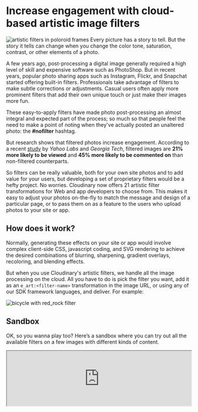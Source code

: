 # Increase engagement with cloud-based artistic image filters 

![artistic filters in poloroid frames](https://res.cloudinary.com/cloudinary/image/upload/w_700/blog_poloroid_filters_wide.jpg)
Every picture has a story to tell. But the story it tells can change when you change the color tone, saturation, contrast, or other elements of a photo.

A few years ago, post-processing a digital image generally required a high level of skill and expensive software such as PhotoShop. But in recent years, popular photo sharing apps such as Instagram, Flickr, and Snapchat started offering built-in filters. Professionals take advantage of filters to make subtle corrections or adjustments. Casual users often apply more prominent filters that add their own unique touch or just make their images more fun.  

These easy-to-apply filters have made photo post-processing an almost integral and expected part of the process; so much so that people feel the need to make a point of noting when they've actually posted an unaltered photo: the **#nofilter** hashtag.

But research shows that filtered photos increase engagement. According to a recent [study](http://comp.social.gatech.edu/papers/icwsm15.why.bakhshi.pdf) by _Yahoo Labs_ and _Georgia Tech_, filtered images are **21% more likely to be viewed** and **45% more likely to be commented on** than non-filtered counterparts. 

So filters can be really valuable, both for your own site photos and to add value for your users, but developing a set of proprietary filters would be a hefty project. No worries. Cloudinary now offers 21 artistic filter transformations for Web and app developers to choose from. This makes it easy to adjust your photos on-the-fly to match the message and design of a particular page, or to pass them on as a feature to the users who upload photos to your site or app.

## How does it work?
Normally, generating these effects on your site or app would involve complex client-side CSS, javascript coding, and SVG rendering to achieve the desired combinations of blurring, sharpening, gradient overlays, recoloring, and blending effects. 

But when you use Cloudinary's artistic filters, we handle all the image processing on the cloud. All you have to do is pick the filter you want, add it as an `e_art:<filter-name>` transformation in the image URL, or using any of our SDK framework languages, and deliver. For example:

![bicycle with red_rock filter](https://res.cloudinary.com/demo/image/upload/e_art:red_rock/bicycle.jpg "with_image:false") 

## Sandbox

OK, so you wanna play too? Here’s a sandbox where you can try out all the available filters on a few images with different kinds of content. 

[](codepen:https://codepen.io/cloudinary/live/EZYmgz/)
<iframe src="https://codepen.io/cloudinary/live/EZYmgz/" width="100%"/>


## Taking it up a notch
Above, you can see how simple it is to apply any of the available artistic filters to any photo, but you don’t have to stop there...

* **double the fun**: If no single artistic filter achieves exactly the effect or impact you are looking for, don’t limit yourself to one. If you want to increase the aggressiveness of a filter, simply chain the same filter in consecutive transformation components. For example, here’s the sandbox photo with no filter, a single `athena` filter, and a double `athena` (**.../upload/e\_art:athena/e\_art:athena/sandbox.jpg**) filter. Each application of the filter adds a bit more of a yellow sunny center and slightly more washed out color at the edges.<br/><br/>
 <div style="clear: both; margin-bottom: 10px">
</div>
<div style="text-align:center;">
<span style="display:inline-block;">
<a href="https://res.cloudinary.com/demo/image/upload/w_200/sandbox.jpg" target ="_blank"><img src="https://res.cloudinary.com/demo/image/upload/w_200/sandbox.jpg" alt="original image - no filter" title="original image - no filter" style="margin-right: 10px;display:block;" /></a>
<b>Original</b> 
</span>
<span style="display:inline-block;">
<a href="https://res.cloudinary.com/demo/image/upload/w_200/e_art:athena/sandbox.jpg" target ="_blank"><img src="https://res.cloudinary.com/demo/image/upload/w_200/e_art:athena/sandbox.jpg" alt="athena artistic filter" title="athena X 1" style="margin-right: 10px;display:block;" /></a>
<b>Athena X 1</b> 
</span>
<span style="display:inline-block;">
<a href="https://res.cloudinary.com/demo/image/upload/w_200/e_art:athena/e_art:athena/sandbox.jpg" target ="_blank"><img src="https://res.cloudinary.com/demo/image/upload/w_200/e_art:athena/e_art:athena/sandbox.jpg" alt="athena X 2" title="athena X 2" style="margin-right: 10px;display:block;" /></a>
<b>Athena X 2</b> 
</span><br/><br/>
</div>
<div style="clear: both; margin-bottom: 10px">
</div>
In the same way, you can also chain transformations to apply two (or more) different filters, making the possibilities endless.  For example, below we take advantage of the telescopic effect of `zorro` along with the historical grays of `daguerre`.
<br/><br/>
![Two different filters applied](https://res.cloudinary.com/demo/image/upload/e_art:zorro/e_art:daguerre/w_300/sandbox.jpg)
<br/><br/>
Note that while you will get a similar result if you reverse the order of the chained artistic filters, it is not identical, so it’s always worth trying in both directions.

* **mix and match**: You can also achieve unique results by chaining an artistic filter before or after [other effects](/documentation/image_transformations#applying_image_effects_and_filters), such as `tint`, `blur`, `sharpen`, `pixelate`, `vignette`, `contrast`, `vibrance`, `oil paint` and more.  Check out what happens when we decide to both `pixelate` and add the `red_rock` filter to this dog:

![pixelate + filter URL](https://res.cloudinary.com/demo/image/upload/w_200/e_pixelate:3/e_art:red_rock/dog.jpg "with_image: false")
<div style="clear: both; margin-bottom: 10px">
</div>
<div style="text-align:center;">
<span style="display:inline-block;">
<a href="https://res.cloudinary.com/demo/image/upload/w_200/dog.jpg" target ="_blank"><img src="https://res.cloudinary.com/demo/image/upload/w_200/dog.jpg" alt="original image" title="original image" style="margin-right: 10px;display:block;" /></a>
<b>Original</b> 
</span>
<span style="display:inline-block;">
<a href="https://res.cloudinary.com/demo/image/upload/w_200/e_pixelate:3/dog.jpg" target ="_blank"><img src="https://res.cloudinary.com/demo/image/upload/w_200/e_pixelate:3/dog.jpg" alt="pixelate effect" title="pixelate effect" style="margin-right: 10px;display:block;" /></a>
<b>Pixelate effect</b> 
</span>
<span style="display:inline-block;">
<a href="https://res.cloudinary.com/demo/image/upload/w_200/e_pixelate:3/e_art:red_rock/dog.jpg" target ="_blank"><img src="https://res.cloudinary.com/demo/image/upload/w_200/e_pixelate:3/e_art:red_rock/dog.jpg" alt="pixelate + red_rock filter effects" title="pixelate + red_rock filter effects" style="margin-right: 10px;display:block;" /></a>
<b>Pixelate + red_rock filter</b> 
</span><br/><br/>
</div>
<div style="clear: both; margin-bottom: 10px">
</div>


* **on condition**: Different types of filters may be appropriate for different subject matter. Some are better for outdoors, some for inanimate objects, and so on. Consider using  [conditions](https://cloudinary.com/documentation/image_transformations#specifying_conditions) in your transformation to apply a particular filter only for images with a particular tag. For example, the URL below applies the bright-day effect of the `peacock` filter only if the image has `nature` in it’s tag set:
![](https://res.cloudinary.com/demo/image/upload/if_!nature!_in_tags,c_fill,h_160,w_240,e_art:peacock/if_else,c_fill,h_400,w_600/sandbox.jpg)
<br/><br/>
The `sandbox` image has the `nature` tag, so the `peacock` filter is applied, but if you use the exact same transformation for the 
<a href="https://res.cloudinary.com/demo/image/upload/if_!nature!_in_tags,c_fill,h_160,w_240,e_art:peacock/if_else,c_fill,h_400,w_600/partners_table.jpg" target="_new">partners_table.jpg</a> image, it is not. You could of course add several `if` components to cover a number of different tags and corresponding filters to apply.
<br/><br/>
**Note**: For the purposes of the above example, the two conditions also use different dimensions so that it's easy to see which condition was applied to each one.


## What’s in a name?
After having seen and experimented with our list of filters, maybe you are wondering where those names came from and what each one is good for? Like most photo filters available out there, our filter names have a variety of origins. And filters tend to have different impacts on different content, so there are no hard and fast rules. But below, we share a bit of background on some of the names and where they might come in handy. 

In the monochrome family, we decided to name our sharp black and white filter after **Audrey** Hepburn, while the more fuzzy gray-toned filter is named for Louis-Jacques-Mandé **Daguerre** (1787 - 1851), inventor of the daguerreotype process of photography. On the other hand, **incognito** gives you a dark monochrome with a  mysterious, subtle purplish tone.

For cooler colors, **primavera** (meaning ‘spring’ in many romance languages) gives a high contrast, blue-sky effect to your nature scenes. **Peacock** adds a bright blue tint with a high exposure that can brighten your outdoor shots, but may make people look slightly pale. **Eucalyptus**, not surprisingly, has a light green touch, which gives grass and trees a healthy look. Try **linen** for a crisp, clean feel, or **frost** for modern images and inanimate objects.

When you want to go for warmth, **athena**, the Greek goddess of arts and literature, and daughter of sun god, Zeus, can make almost any day look yellow and sunny. Or maybe you want to give your pictures a pinkish tone and the gentle spotlight effect of **aurora**, named for the polar light seen in arctic regions. If you are looking for a warm retro feel with a soft purple-pink hue, consider **fes** (a Moroccan city). Or perhaps go for a nostalgic faded look with **hokusai**, named for the Japanese artist who painted in that style.

Well, you get the idea. You’ll really have to play with them all to decide what’s best for your photos. But if you are not sure, do keep in mind that according to the [study](http://comp.social.gatech.edu/papers/icwsm15.why.bakhshi.pdf)  mentioned above, filters that increase warmth, exposure, and contrast seem to boost views and comments. 

## Now it’s your turn
You’ve read how the right filter can increase user engagement, and you now know that all it takes to apply filters to your photos is a simple `e_art` transformation. Letting your users express their own personality with the photos they upload to your site or app is just as easy. You’ve had a chance to toy around with the filters on our `sandbox` photos. Now it’s time to let your creativity run wild on your own images. 

The artistic filters, along with many other upload and manipulation features, are available with all of Cloudinary’s plans including the  [free plan](https://cloudinary.com/signup). 

We invite you to comment below to tell us your favorite filters and to share your unique ideas for combining them with other features.


<div>
 <style>
  .box {
    border: solid 2px;
    padding: 10px;
    border-radius: 6px;
    border-color: #0b5394;
  }
  .buttons-container,   .buttons-container2 {
    padding-top: 5px;
    text-align:center;
    margin: auto;
    max-width: 550px;
  }
  .div_url {
    margin-left:0px;
    text-align:center;
    color:black;font-family:arial;font-size:15px; 
  }

.quality-size2 {
    margin-left:0px;
    text-align:center;
    color:#073763;font-family:arial;font-size:30px;
    line-height: 36px;
    padding: 15px 0;    
  }
.size-option2 {
    margin-left:30px;
  }
 .filter-button {
    margin-left:0px;
    color:black;font-family:arial;
    font-size: 15px;
    cursor: pointer;
    padding: 0px 4px;
    border-radius: 6px;
    border: 2px solid #0b5394;
    background-color: #a4c2f4;
    transition: background-color 0.2s;
    margin: 0 3px 8px 3px;
    display: inline-block;
  }
.filter-button:hover {
    background-color: #d2f2f3;
  }

.choice-img {
  border: 5px solid white;
  border-radius: 6px;
  }

.choice-img:hover {
  border: 5px solid #a4c2f4;
  border-radius: 6px;
  cursor: pointer;
}

.selected-img {
  border: 5px solid #0b5394;
  border-radius: 6px;
  }

 .default-button {
    margin-left:0px;
    color:black;font-family:arial;
    font-size: 15px;
    cursor: pointer;
    padding: 0px 4px;
    border-radius: 6px;
    border: 2px solid #0b5394;
    background-color: #a4c2f4;
    transition: background-color 0.2s;
    margin: 0 3px 8px 3px;
    display: inline-block;
  }

.default-button:hover {
    background-color: #d2f2f3;
  }
 </style>
</div>

<script>
 //<![CDATA[   

var A = "sandbox"

 function insertScript(src, callback) {
  var script = document.createElement('script');
  script.onload = callback;
  script.type = 'text/javascript';
  script.async = true;
  script.src = src;
  var s = document.getElementsByTagName('script')[0];
  s.parentNode.insertBefore(script, s);
 }
 insertScript('/javascripts/jquery.min.js', function(){
 

 $('.default-button').click(function(){
    var $sender = $(this);    
    var filter = $sender.text();
    var $img = $('#testpic');
    var $ccloudurl = $('#cloudurl');
    var $imglink = $('#imagelink');
    
   var $defaultUrl = "https://res.cloudinary.com/demo/image/upload/w_450,ar_3:2,c_fill,g_north/l_text:Arial_20:%20No%20filter%20,g_north_east,y_10,x_10,co_white,b_rgb:00000040,r_05/#use-img#.jpg"
  var $defaultUrl2 = "https://res.cloudinary.com/demo/image/upload/#use-img#.jpg"
   var $defaultUrl3 = "https://res.cloudinary.com/demo/image/upload/#use-img#.jpg"

   var newUrl = $defaultUrl.replace('#use-img#', A);
    var newUrl2  = $defaultUrl2.replace('#use-img#', A);
  var newUrl3  = $defaultUrl3.replace('#use-img#', A);

     document.getElementById("c-url").textContent=newUrl2;
    $img.attr('src', newUrl);
    $ccloudurl.attr('href', newUrl2);    
    $imglink.attr('href', newUrl3);
  });



  $('.filter-button').click(function(){
    var $sender = $(this);    
    var filter = $sender.text();
   var $imglink = $('#imagelink');
    var $img = $('#testpic');
    var $ccloudurl = $('#cloudurl');
    var newUrl = $img.data('url-template').replace('#value_text#', filter).replace('#value#', filter).replace('#use-img#', A);
    var newUrl2 = $ccloudurl.data('url-templated').replace('#value#', filter).replace('#use-img#', A);
    var newUrl3 = $imglink.data('url-template3').replace('#value_text#', filter).replace('#value#', filter).replace('#use-img#', A);
     document.getElementById("c-url").textContent=newUrl2;
    $img.attr('src', newUrl);
    $ccloudurl.attr('href', newUrl2);    
    $imglink.attr('href', newUrl3);
  });


    $('.choice-img').click(function(){
   var $display = "https://res.cloudinary.com/demo/image/upload/w_450,ar_3:2,c_fill,g_north/l_text:Arial_20:%20No%20filter%20,g_north_east,y_10,x_10,co_white,b_rgb:00000040,r_05/#use-img#.jpg"
  var $urldisplay = "https://res.cloudinary.com/demo/image/upload/#use-img#.jpg"
   var $linkdisplay = "https://res.cloudinary.com/demo/image/upload/#use-img#.jpg"
  var $imglink = $('#imagelink');
    var $img = $('#testpic');   
    var $sender = $(this);
    A =   $sender.data('url-image') 
 
   var newUrl = $display.replace('#use-img#', A);
    var newUrl2 = $urldisplay.replace('#use-img#', A);
   var newUrl3 = $linkdisplay.replace('#use-img#', A);
    
    var $ccloudurl = $('#cloudurl');
    document.getElementById("c-url").textContent=newUrl2;
    $img.attr('src', newUrl);
    $ccloudurl.attr('href', newUrl2);    
  $imglink.attr('href', newUrl3);
  });



 });
 //]]>
</script>